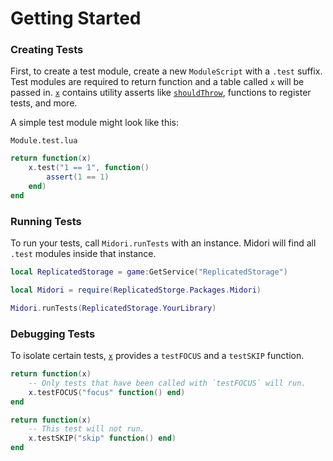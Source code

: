 # Getting Started

### Creating Tests

First, to create a test module, create a new `ModuleScript` with a `.test` suffix. Test modules are required to return function and a table called `x` will be passed in. [`x`](/api/x) contains utility asserts like [`shouldThrow`](/api/x/shouldThrow), functions to register tests, and more.

A simple test module might look like this:

`Module.test.lua`
```lua
return function(x)
    x.test("1 == 1", function()
        assert(1 == 1)
    end)
end
```

### Running Tests
To run your tests, call `Midori.runTests` with an instance. Midori will find all `.test` modules inside that instance.
```lua
local ReplicatedStorage = game:GetService("ReplicatedStorage")

local Midori = require(ReplicatedStorge.Packages.Midori)

Midori.runTests(ReplicatedStorage.YourLibrary)
```

### Debugging Tests
To isolate certain tests, [`x`](/api/x) provides a `testFOCUS` and a `testSKIP` function.

```lua
return function(x)
    -- Only tests that have been called with `testFOCUS` will run.
    x.testFOCUS("focus" function() end)
end
```

```lua
return function(x)
    -- This test will not run.
    x.testSKIP("skip" function() end)
end
```
